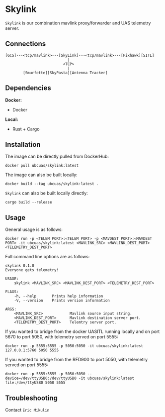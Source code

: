# Skylink
`Skylink` is our combination mavlink proxy/forwarder and UAS telemetry server.

## Connections
```
[GCS]---<tcp/mavlink>---[SkyLink]---<tcp/mavlink>---[Pixhawk][SITL]
                            |
                          <TCP>
                            |
        [Smurfette][SkyPasta][Antenna Tracker]
```

## Dependencies
**Docker:**
- Docker

**Local:**
- Rust + Cargo

## Installation
The image can be directly pulled from DockerHub:
```
docker pull ubcuas/skylink:latest
```
The image can also be built locally:
```
docker build --tag ubcuas/skylink:latest .
```
`Skylink` can also be built locally directly:
```
cargo build --release
```

## Usage
General usage is as follows:
```
docker run -p <TELEM PORT>:<TELEM PORT> -p <MAVDEST PORT>:<MAVDEST PORT> -it ubcuas/skylink:latest <MAVLINK_SRC> <MAVLINK_DEST_PORT> <TELEMETRY_DEST_PORT>
```

Full command line options are as follows:
```
skylink 0.1.0
Everyone gets telemetry!

USAGE:
    skylink <MAVLINK_SRC> <MAVLINK_DEST_PORT> <TELEMETRY_DEST_PORT>

FLAGS:
    -h, --help       Prints help information
    -V, --version    Prints version information

ARGS:
    <MAVLINK_SRC>            Mavlink source input string.
    <MAVLINK_DEST_PORT>      Mavlink destination server port.
    <TELEMETRY_DEST_PORT>    Telemtry server port.
```


If you wanted to bridge from the docker UASITL running locally and on port 5670 to port 5050, with telemetry served on port 5555:
```
docker run -p 5555:5555 -p 5050:5050 -it ubcuas/skylink:latest 127.0.0.1:5760 5050 5555
```

If you wanted to bridge from the RFD900 to port 5050, with telemetry served on port 5555:
```
docker run -p 5555:5555 -p 5050:5050 --device=/dev/ttyUSB0:/dev/ttyUSB0 -it ubcuas/skylink:latest file:/dev/ttyUSB0 5050 5555
```

## Troubleshooting
Contact `Eric Mikulin`
